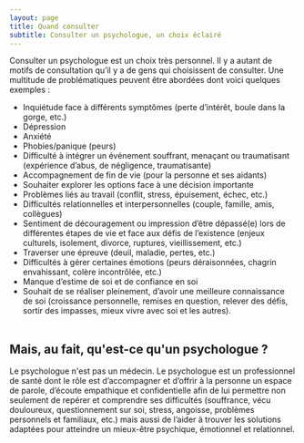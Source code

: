 ```yaml
---
layout: page
title: Quand consulter
subtitle: Consulter un psychologue, un choix éclairé
---
```


Consulter un psychologue est un choix très personnel. Il y a autant de motifs
de consultation qu’il y a de gens qui choisissent de consulter. Une multitude
de problématiques peuvent être abordées dont voici quelques exemples :

- Inquiétude face à différents symptômes (perte d’intérêt, boule dans la gorge,
  etc.)
- Dépression
- Anxiété
- Phobies/panique (peurs)
- Difficulté à intégrer un événement souffrant, menaçant ou traumatisant
  (expérience d’abus, de négligence, traumatisante) 
- Accompagnement de fin de vie (pour la personne et ses aidants)
- Souhaiter explorer les options face à une décision importante
- Problèmes liés au travail (conflit, stress, épuisement, échec, etc.)
- Difficultés relationnelles et interpersonnelles (couple, famille, amis,
  collègues)
- Sentiment de découragement ou impression d’être dépassé(e) lors de
  différentes étapes de vie et face aux défis de l’existence (enjeux culturels,
  isolement, divorce, ruptures, vieillissement, etc.) 
- Traverser une épreuve (deuil, maladie, pertes, etc.)
- Difficultés à gérer certaines émotions (peurs déraisonnées, chagrin
  envahissant, colère incontrôlée, etc.)
- Manque d’estime de soi et de confiance en soi
- Souhait de se réaliser pleinement, d’avoir une meilleure connaissance de soi
  (croissance personnelle, remises en question, relever des défis, sortir des
  impasses, mieux vivre avec soi et les autres). <br/> <br/>

Mais, au fait, qu'est-ce qu'un psychologue ?
---

Le psychologue n'est pas un médecin. Le psychologue est un professionnel de
santé dont le rôle est d’accompagner et d’offrir à la personne un espace de
parole, d’écoute empathique et confidentielle afin de lui permettre non
seulement de repérer et comprendre ses difficultés (souffrance, vécu
douloureux, questionnement sur soi, stress, angoisse, problèmes personnels et
familiaux, etc.) mais aussi de l’aider à trouver les solutions adaptées pour
atteindre un mieux-être psychique, émotionnel et relationnel.


